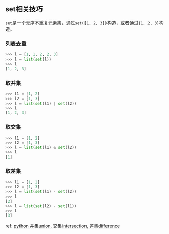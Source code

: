 ## set相关技巧

`set`是一个无序不重复元素集，通过`set([1, 2, 3])`构造，或者通过`{1, 2, 3}`构造。

### 列表去重

```python
>>> l = [1, 1, 2, 2, 3]
>>> l = list(set(l))
>>> l
[1, 2, 3]
```

### 取并集

```python
>>> l1 = [1, 2]
>>> l2 = [1, 3]
>>> l = list(set(l1) | set(l2))
>>> l
[1, 2, 3]
```

### 取交集

```python
>>> l1 = [1, 2]
>>> l2 = [1, 3]
>>> l = list(set(l1) & set(l2))
>>> l
[1]
```

### 取差集

```python
>>> l1 = [1, 2]
>>> l2 = [1, 3]
>>> l = list(set(l1) - set(l2))
>>> l
[2]
>>> l = list(set(l2) - set(l1))
>>> l
[3]
```

ref: [python 并集union, 交集intersection, 差集difference](https://blog.csdn.net/lanyang123456/article/details/77596349)
